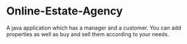 # Online-Estate-Agency
A java application which has a manager and a customer. You can add properties as well as buy and sell them according to your needs.
